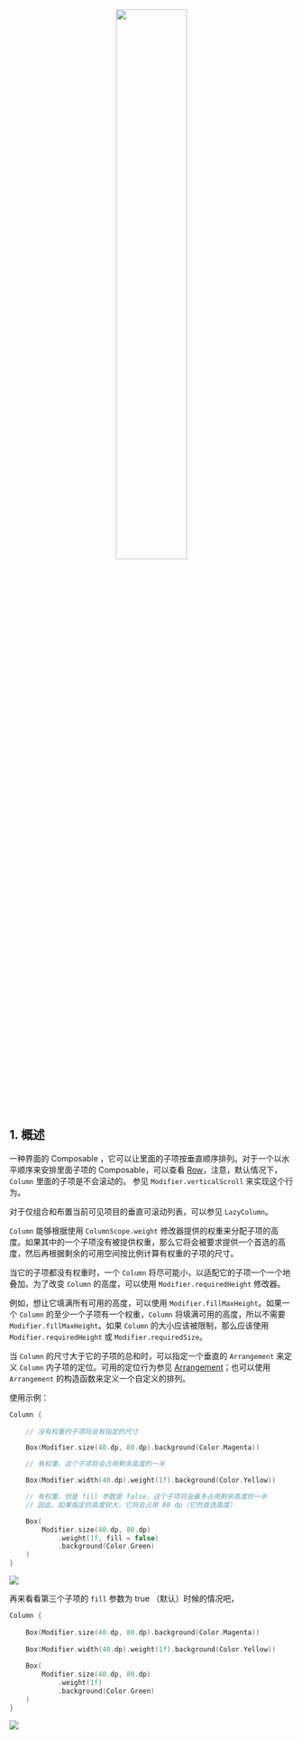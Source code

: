 
<div align = center>
<img src = "https://developer.android.com/images/jetpack/compose/layout-column-row-box.png" width = "50%" height = "50%" align = center/>
</div>


## 1. 概述

一种界面的 Composable ，它可以让里面的子项按垂直顺序排列。对于一个以水平顺序来安排里面子项的 Composable，可以查看 [Row](../../layout/row/)，注意，默认情况下，`Column` 里面的子项是不会滚动的。
参见 `Modifier.verticalScroll` 来实现这个行为。

对于仅组合和布置当前可见项目的垂直可滚动列表，可以参见 `LazyColumn`。

`Column` 能够根据使用 `ColumnScope.weight` 修改器提供的权重来分配子项的高度。如果其中的一个子项没有被提供权重，那么它将会被要求提供一个首选的高度，然后再根据剩余的可用空间按比例计算有权重的子项的尺寸。

当它的子项都没有权重时，一个 `Column` 将尽可能小，以适配它的子项一个一个地叠加。为了改变 `Column` 的高度，可以使用 `Modifier.requiredHeight` 修改器。

例如，想让它填满所有可用的高度，可以使用 `Modifier.fillMaxHeight`。如果一个 `Column` 的至少一个子项有一个权重，`Column` 将填满可用的高度，所以不需要 `Modifier.fillMaxHeight`。如果 `Column` 的大小应该被限制，那么应该使用 `Modifier.requiredHeight` 或 `Modifier.requiredSize`。

当 `Column` 的尺寸大于它的子项的总和时，可以指定一个垂直的 `Arrangement` 来定义 `Column` 内子项的定位。可用的定位行为参见 [Arrangement](https://developer.android.com/reference/kotlin/androidx/compose/foundation/layout/Arrangement)；也可以使用 `Arrangement` 的构造函数来定义一个自定义的排列。

使用示例：

``` kotlin
Column {
    
    // 没有权重的子项将会有指定的尺寸

    Box(Modifier.size(40.dp, 80.dp).background(Color.Magenta))

    // 有权重，这个子项将会占用剩余高度的一半

    Box(Modifier.width(40.dp).weight(1f).background(Color.Yellow))

    // 有权重，但是 fill 参数是 false，这个子项将会最多占用剩余高度的一半
    // 因此，如果指定的高度较大，它将会占用 80 dp（它的首选高度）

    Box(
        Modifier.size(40.dp, 80.dp)
            .weight(1f, fill = false)
            .background(Color.Green)
    )
}
```

![]({{config.assets}}/layout/column/demo.png)

再来看看第三个子项的 `fill` 参数为 true （默认）时候的情况吧，

``` kotlin
Column {
    
    Box(Modifier.size(40.dp, 80.dp).background(Color.Magenta))
    
    Box(Modifier.width(40.dp).weight(1f).background(Color.Yellow))
    
    Box(
        Modifier.size(40.dp, 80.dp)
            .weight(1f)
            .background(Color.Green)
    )
}
```

![]({{config.assets}}/layout/column/demo1.png)

